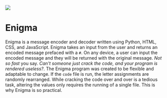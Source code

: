 ![](https://d13yacurqjgara.cloudfront.net/users/605032/screenshots/2627307/e.gif)
# Enigma

Enigma is a message encoder and decoder written using Python, HTML, CSS, and JavaScript. Enigma takes an input from the user and returns an encoded message prefaced with a `#`. On any device, a user can input the encoded message and they will be returned with the original message. *Not so fast* you say. *Can't someone just crack the code, and your program is rendered useless?*. The Enigma program was created to be flexible and adaptable to change. If the `code` file is run, the letter assignments are randomly rearranged. While cracking the code over and over is a tedious task, altering the values only requires the running of a single file. This is why Enigma is so practical.
